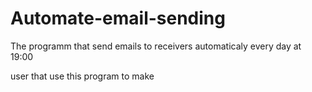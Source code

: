 # Automate-email-sending

The programm that send emails to receivers automaticaly every day at 19:00

user that use this program to make 
